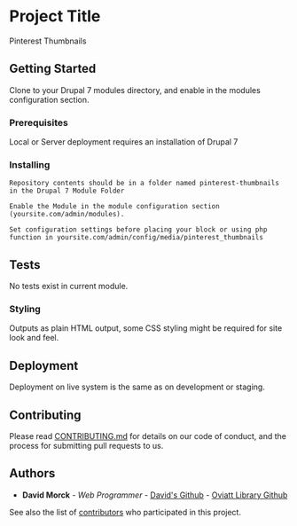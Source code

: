 # Project Title

Pinterest Thumbnails

## Getting Started

Clone to your Drupal 7 modules directory, and enable in the modules configuration section.

### Prerequisites

Local or Server deployment requires an installation of Drupal 7

### Installing

```
Repository contents should be in a folder named pinterest-thumbnails in the Drupal 7 Module Folder
```

```
Enable the Module in the module configuration section (yoursite.com/admin/modules).
```

```
Set configuration settings before placing your block or using php function in yoursite.com/admin/config/media/pinterest_thumbnails
```

## Tests

No tests exist in current module.

### Styling

Outputs as plain HTML output, some CSS styling might be required for site look and feel.

## Deployment

Deployment on live system is the same as on development or staging.

## Contributing

Please read [CONTRIBUTING.md](https://gist.github.com/PurpleBooth/b24679402957c63ec426) for details on our code of conduct, and the process for submitting pull requests to us.

## Authors

* **David Morck** - *Web Programmer* - [David's Github](https://github.com/dmorck) - [Oviatt Library Github](https://github.com/oviattlibrary)

See also the list of [contributors](https://github.com/oviattlibrary/pinterest-thumbnails/contributors) who participated in this project.
